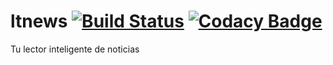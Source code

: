# ltnews [![Build Status](https://travis-ci.org/ltnews/ltnews-backend.svg?branch=master)](https://travis-ci.org/ltnews/ltnews-backend) [![Codacy Badge](https://api.codacy.com/project/badge/Grade/d7dd9c9685fd44679c99b803ac0176d9)](https://www.codacy.com/app/andjimrio/ltnews-backend?utm_source=github.com&amp;utm_medium=referral&amp;utm_content=ltnews/ltnews-backend&amp;utm_campaign=Badge_Grade)
Tu lector inteligente de noticias

